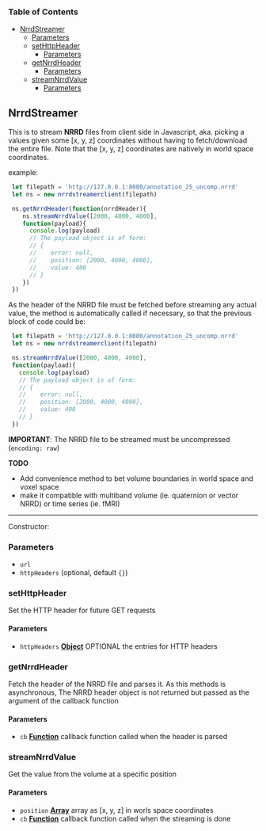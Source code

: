 <!-- Generated by documentation.js. Update this documentation by updating the source code. -->

### Table of Contents

-   [NrrdStreamer][1]
    -   [Parameters][2]
    -   [setHttpHeader][3]
        -   [Parameters][4]
    -   [getNrrdHeader][5]
        -   [Parameters][6]
    -   [streamNrrdValue][7]
        -   [Parameters][8]

## NrrdStreamer

This is to stream **NRRD** files from client side in Javascript, aka. picking
a values given some [x, y, z] coordinates without having to fetch/download the
entire file.
Note that the [x, y, z] coordinates are natively in world space coordinates.

 example:

```javascript
 let filepath = 'http://127.0.0.1:8080/annotation_25_uncomp.nrrd'
 let ns = new nrrdstreamerclient(filepath)

 ns.getNrrdHeader(function(nrrdHeader){
    ns.streamNrrdValue([2000, 4000, 4000],
    function(payload){
      console.log(payload)
      // The payload object is of form:
      // {
      //    error: null,
      //    position: [2000, 4000, 4000],
      //    value: 400
      // }
    })
 })
```

As the header of the NRRD file must be fetched before streaming any actual value,
the method is automatically called if necessary, so that the previous block of code
could be:

```javascript
 let filepath = 'http://127.0.0.1:8080/annotation_25_uncomp.nrrd'
 let ns = new nrrdstreamerclient(filepath)

 ns.streamNrrdValue([2000, 4000, 4000],
 function(payload){
   console.log(payload)
   // The payload object is of form:
   // {
   //    error: null,
   //    position: [2000, 4000, 4000],
   //    value: 400
   // }
 })
```

**IMPORTANT**: The NRRD file to be streamed must be uncompressed (`encoding: raw`)

**TODO**

-   Add convenience method to bet volume boundaries in world space and voxel space
-   make it compatible with multiband volume (ie. quaternion or vector NRRD) or time series (ie. fMRI)

* * *

Constructor:

### Parameters

-   `url`  
-   `httpHeaders`   (optional, default `{}`)

### setHttpHeader

Set the HTTP header for future GET requests

#### Parameters

-   `httpHeaders` **[Object][9]** OPTIONAL the entries for HTTP headers

### getNrrdHeader

Fetch the header of the NRRD file and parses it. As this methods is asynchronous,
The NRRD header object is not returned but passed as the argument of the callback function

#### Parameters

-   `cb` **[Function][10]** callback function called when the header is parsed

### streamNrrdValue

Get the value from the volume at a specific position

#### Parameters

-   `position` **[Array][11]** array as [x, y, z] in worls space coordinates
-   `cb` **[Function][10]** callback function called when the streaming is done

[1]: #nrrdstreamer

[2]: #parameters

[3]: #sethttpheader

[4]: #parameters-1

[5]: #getnrrdheader

[6]: #parameters-2

[7]: #streamnrrdvalue

[8]: #parameters-3

[9]: https://developer.mozilla.org/docs/Web/JavaScript/Reference/Global_Objects/Object

[10]: https://developer.mozilla.org/docs/Web/JavaScript/Reference/Statements/function

[11]: https://developer.mozilla.org/docs/Web/JavaScript/Reference/Global_Objects/Array
